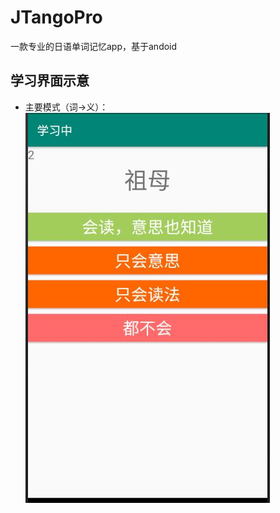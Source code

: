 # JTangoPro
一款专业的日语单词记忆app，基于andoid

## 学习界面示意
* 主要模式（词->义）：![example1](https://github.com/Yuki-15498/JTangoPro/blob/master/example1.JPG)